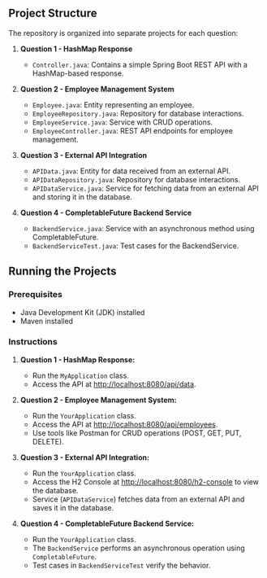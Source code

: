 ## Project Structure

The repository is organized into separate projects for each question:

1. **Question 1 - HashMap Response**
   - `Controller.java`: Contains a simple Spring Boot REST API with a HashMap-based response.

2. **Question 2 - Employee Management System**
   - `Employee.java`: Entity representing an employee.
   - `EmployeeRepository.java`: Repository for database interactions.
   - `EmployeeService.java`: Service with CRUD operations.
   - `EmployeeController.java`: REST API endpoints for employee management.

3. **Question 3 - External API Integration**
   - `APIData.java`: Entity for data received from an external API.
   - `APIDataRepository.java`: Repository for database interactions.
   - `APIDataService.java`: Service for fetching data from an external API and storing it in the database.

4. **Question 4 - CompletableFuture Backend Service**
   - `BackendService.java`: Service with an asynchronous method using CompletableFuture.
   - `BackendServiceTest.java`: Test cases for the BackendService.

## Running the Projects

### Prerequisites
- Java Development Kit (JDK) installed
- Maven installed

### Instructions

1. **Question 1 - HashMap Response:**
   - Run the `MyApplication` class.
   - Access the API at [http://localhost:8080/api/data](http://localhost:8080/api/data).

2. **Question 2 - Employee Management System:**
   - Run the `YourApplication` class.
   - Access the API at [http://localhost:8080/api/employees](http://localhost:8080/api/employees).
   - Use tools like Postman for CRUD operations (POST, GET, PUT, DELETE).

3. **Question 3 - External API Integration:**
   - Run the `YourApplication` class.
   - Access the H2 Console at [http://localhost:8080/h2-console](http://localhost:8080/h2-console) to view the database.
   - Service (`APIDataService`) fetches data from an external API and saves it in the database.

4. **Question 4 - CompletableFuture Backend Service:**
   - Run the `YourApplication` class.
   - The `BackendService` performs an asynchronous operation using `CompletableFuture`.
   - Test cases in `BackendServiceTest` verify the behavior.
